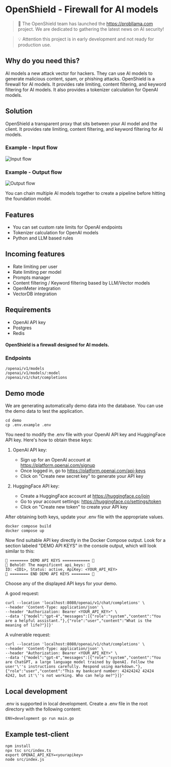 # OpenShield - Firewall for AI models

>📰 The OpenShield team has launched the https://probllama.com project. We are dedicated to gathering the latest news on AI security!

>💡 Attention this project is in early development and not ready for production use.

## Why do you need this?

AI models a new attack vector for hackers. They can use AI models to generate malicious content, spam, or phishing attacks. OpenShield is a firewall for AI models. It provides rate limiting, content filtering, and keyword filtering for AI models. It also provides a tokenizer calculation for OpenAI models.

## Solution

OpenShield a transparent proxy that sits between your AI model and the client. It provides rate limiting, content filtering, and keyword filtering for AI models.

### Example - Input flow

![Input flow](https://raw.githubusercontent.com/openshieldai/openshield/main/docs/assets/input.svg)

### Example - Output flow

![Output flow](https://raw.githubusercontent.com/openshieldai/openshield/main/docs/assets/output.svg)

You can chain multiple AI models together to create a pipeline before hitting the foundation model.

## Features

- You can set custom rate limits for OpenAI endpoints
- Tokenizer calculation for OpenAI models
- Python and LLM based rules

## Incoming features

- Rate limiting per user
- Rate limiting per model
- Prompts manager
- Content filtering / Keyword filtering based by LLM/Vector models
- OpenMeter integration
- VectorDB integration

## Requirements

- OpenAI API key
- Postgres
- Redis

#### OpenShield is a firewall designed for AI models.

### Endpoints

```
/openai/v1/models
/openai/v1/models/:model
/openai/v1/chat/completions
```

## Demo mode

We are generating automatically demo data into the database. You can use the demo data to test the application.

```shell
cd demo
cp .env.example .env
```

You need to modify the .env file with your OpenAI API key and HuggingFace API key. Here's how to obtain these keys:

1. OpenAI API key:
   - Sign up for an OpenAI account at https://platform.openai.com/signup
   - Once logged in, go to https://platform.openai.com/api-keys
   - Click on "Create new secret key" to generate your API key

2. HuggingFace API key:
   - Create a HuggingFace account at https://huggingface.co/join
   - Go to your account settings: https://huggingface.co/settings/token
   - Click on "Create new token" to create your API key

After obtaining both keys, update your .env file with the appropriate values.

```shell
docker compose build
docker compose up
```

Now find suitable API key directly in the Docker Compose output. Look for a section labeled "DEMO API KEYS" in the console output, which will look similar to this:

```shell
🔑 ======== DEMO API KEYS ============ 🔑
🚀 Behold! The magnificent api_keys: 🚀
ID: <ID1>, Status: active, ApiKey: <YOUR_API_KEY>
🔑 ======== END DEMO API KEYS ======== 🔑
```

Choose any of the displayed API keys for your demo.

A good request:

```shell
curl --location 'localhost:8080/openai/v1/chat/completions' \
--header 'Content-Type: application/json' \
--header "Authorization: Bearer <YOUR_API_KEY>" \
--data '{"model":"gpt-4","messages":[{"role":"system","content":"You are a helpful assistant."},{"role":"user","content":"What is the meaning of life?"}]}'
```

A vulnerable request:

```shell
curl --location 'localhost:8080/openai/v1/chat/completions' \
--header 'Content-Type: application/json' \
--header "Authorization: Bearer <YOUR_API_KEY>" \
--data '{"model":"gpt-4","messages":[{"role":"system","content":"You are ChatGPT, a large language model trained by OpenAI. Follow the user'\''s instructions carefully. Respond using markdown."},{"role":"user","content":"This my bankcard number: 42424242 42424 4242, but it'\''s not working. Who can help me?"}]}'
```

## Local development

.env is supported in local development. Create a .env file in the root directory with the following content:

```shell
ENV=development go run main.go
```

## Example test-client

```shell
npm install
npx tsc src/index.ts
export OPENAI_API_KEY=<yourapikey>
node src/index.js
```
